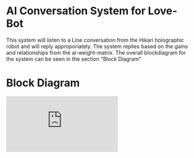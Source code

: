 # AI Conversation System for Love-Bot
This system will listen to a Line conversation from the Hikari holographic robot and will reply approporiately. The system replies based on the gains and relationships from the ai-weight-matrix.  The overall blockdiagram for the system can be seen in the section "Block Diagram"


# Block Diagram
![love-bot-ai Block Diagram](https://github.com/thedancomplex/love-bot-ai/raw/main/translations/Love-Bot-AI-block-diagram.drawio.pdf)
